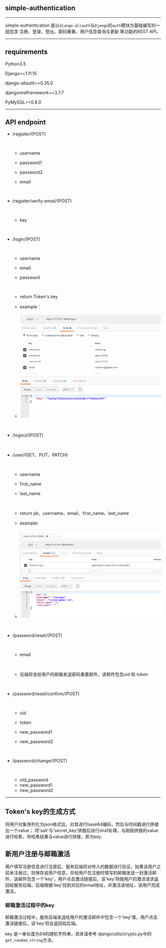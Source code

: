 

## simple-authentication 

------

simple-authentication 是以`django-allauth`与`Django`的`auth`模块为基础编写的一组包含 注册、登录、登出、密码重置、用户信息查询与更新 等功能的REST API。

------

## requirements

Python3.5

Django==1.11.15

django-allauth==0.35.0

djangorestframework==3.7.7

PyMySQL==0.8.0

------

## API endpoint

- /register/(POST)

  ​

  - username

  - password1

  - password2

  - email

    ​

- /register/verify-email/(POST)

  ​

  - key

    ​

- /login/(POST)

  ​

  - username

  - email

  - password

    ​

  - return  Token's key

  - example：

  - ![login-test](./example/login-test.png)

    ​

- /logout/(POST)

  ​

- /user/(GET、PUT、PATCH)

  ​

  - username

  - first_name

  - last_name

    ​

  - return  pk、username、email、first_name、last_name

  - example:

  - ![user-get-test](./example/user-get-test.png)

    ​

- /password/reset/(POST)

  ​

  - email

    ​

  - 后端将会给用户的邮箱发送密码重置邮件，该邮件包含uid 和 token

    ​

- /password/reset/confirm/(POST)

  ​

  - uid

  - token

  - new_password1

  - new_password2

    ​

- /password/change/(POST)

  ​

  - old_password
  - new_password1
  - new_password2


------

## Token's  key的生成方式

将用户对象序列化为json格式后，对其进行base64编码，然后与时间戳进行拼接出一个value；
将'salt'与'secret_key'拼接后进行sha1处理，与刚刚拼接的value进行哈希，将哈希结果与value进行拼接，即为key.

## 新用户注册与邮箱激活

用户填写注册信息进行注册后，服务后端将对传入的数据进行验证，如果该用户之前未注册过，则保存该用户信息，并给用户在注册时填写的邮箱发送一封激活邮件，该邮件包含一个’key'，用户点击激活链接后，该'key'将随用户的激活请求返回给服务后端，后端根据'key'找到对应的email地址，并激活该地址，该用户完成激活。

### 邮箱激活过程中的key

邮箱激活过程中，服务后端发送给用户的激活邮件中包含一个'key'值，用户点击激活链接后，该'key‘将会返回给后端。

key 是一串长度为64的随机字符串，具体请参考 django/utils/crypto.py中的`get_random_string`方法。

